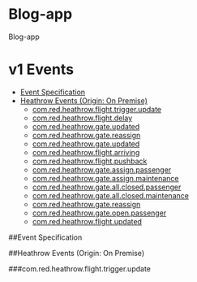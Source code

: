 # Blog-app
Blog-app

# v1 Events

- [Event Specification](#event-specification)
- [Heathrow Events (Origin: On Premise)](#heathrow-events-origin-on-premise)
    - [com.red.heathrow.flight.trigger.update](#com.red.heathrow.flight.trigger.update)
    - [com.red.heathrow.flight.delay](#com.red.heathrow.flight.delay)
    - [com.red.heathrow.gate.updated](#com.red.heathrow.gate.updated)
    - [com.red.heathrow.gate.reassign](#com.red.heathrow.gate.reassign)
    - [com.red.heathrow.gate.updated](#com.red.heathrow.gate.updated)
    - [com.red.heathrow.flight.arriving](#com.red.heathrow.flight.arriving)
    - [com.red.heathrow.flight.pushback](#com.red.heathrow.flight.pushback)
    - [com.red.heathrow.gate.assign.passenger](#com.red.heathrow.gate.assign.passenger)
    - [com.red.heathrow.gate.assign.maintenance](#com.red.heathrow.gate.assign.maintenance)
    - [com.red.heathrow.gate.all.closed.passenger](#com.red.heathrow.gate.all.closed.passenger)
    - [com.red.heathrow.gate.all.closed.maintenance](#com.red.heathrow.gate.all.closed.maintenance)
    - [com.red.heathrow.gate.reassign](#com.red.heathrow.gate.reassign)
    - [com.red.heathrow.gate.open.passenger](#com.red.heathrow.gate.open.passenger)
    - [com.red.heathrow.flight.updated](#com.red.heathrow.flight.updated)
    


































##Event Specification

##Heathrow Events (Origin: On Premise)

###com.red.heathrow.flight.trigger.update
